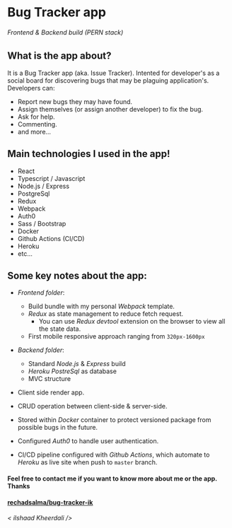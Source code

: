 # Bug Tracker app

###### Frontend & Backend build (PERN stack)

## What is the app about?

It is a Bug Tracker app (aka. Issue Tracker). Intented for developer's as a social board for discovering bugs that may be plaguing application's.
Developers can:

- Report new bugs they may have found.
- Assign themselves (or assign another developer) to fix the bug.
- Ask for help.
- Commenting.
- and more...

## Main technologies I used in the app!

- React
- Typescript / Javascript
- Node.js / Express
- PostgreSql
- Redux
- Webpack
- Auth0
- Sass / Bootstrap
- Docker
- Github Actions (CI/CD)
- Heroku
- etc...

## Some key notes about the app:

- _Frontend folder_:

  - Build bundle with my personal _Webpack_ template.
  - _Redux_ as state management to reduce fetch request.
    - You can use _Redux devtool_ extension on the browser to view all the state data.
  - First mobile responsive approach ranging from `320px-1600px`

- _Backend folder_:

  - Standard _Node.js_ & _Express_ build
  - _Heroku PostreSql_ as database
  - MVC structure

- Client side render app.

- CRUD operation between client-side & server-side.

- Stored within _Docker_ container to protect versioned package from possible bugs in the future.

- Configured _Auth0_ to handle user authentication.

- CI/CD pipeline configured with _Github Actions_, which automate to _Heroku_ as live site when push to `master` branch.

#### Feel free to contact me if you want to know more about me or the app. Thanks

#### [rechadsalma/bug-tracker-ik](https://github.com/RechadSalma/bug-tracker-ik)

_< ilshaad Kheerdali \/>_
